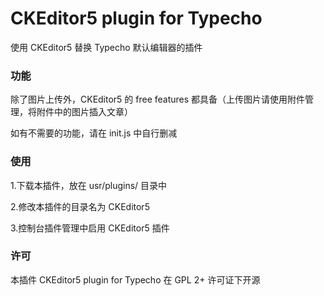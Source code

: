 # CKEditor5 plugin for Typecho
使用 CKEditor5 替换 Typecho 默认编辑器的插件

### 功能
除了图片上传外，CKEditor5 的 free features 都具备（上传图片请使用附件管理，将附件中的图片插入文章）

如有不需要的功能，请在 init.js 中自行删减

### 使用
1.下载本插件，放在 usr/plugins/ 目录中

2.修改本插件的目录名为 CKEditor5

3.控制台插件管理中启用 CKEditor5 插件

### 许可
本插件 CKEditor5 plugin for Typecho 在 GPL 2+ 许可证下开源
